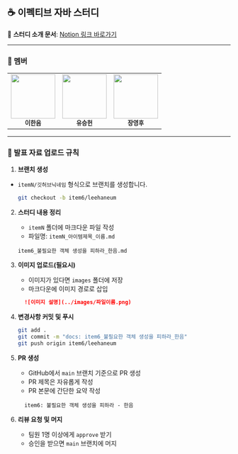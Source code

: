 ## ☕️ 이펙티브 자바 스터디

📄 **스터디 소개 문서**: [Notion 링크 바로가기](https://haneum21umm.notion.site/1fa1e00dd47980bdb436db838c64a509?pvs=4)

---

### 👥 멤버

<table> 
    <tr> 
        <td align="center">
            <img src="https://avatars.githubusercontent.com/u/103233513?v=4" width="100"/><br/> 
            <sub><b>이한음</b></sub> 
        </td> 
        <td align="center"> 
            <img src="https://avatars.githubusercontent.com/2heunxun" width="100"/><br/> 
            <sub><b>유승헌</b></sub> 
        </td>
        <td align="center"> 
            <img src="https://avatars.githubusercontent.com/u/128132449?v=4" width="100"/><br/> 
            <sub><b>장영후</b></sub> 
        </td> 
    </tr> 
</table>

---


### 🔄 발표 자료 업로드 규칙

1. **브랜치 생성**
- `itemN/깃허브닉네임` 형식으로 브랜치를 생성합니다.
   ```bash
   git checkout -b item6/leehaneum
   ```

2. **스터디 내용 정리**

    * `itemN` 폴더에 마크다운 파일 작성
    * 파일명: `itemN_아이템제목_이름.md`
   ```
   item6_불필요한 객체 생성을 피하라_한음.md
   ```

3. **이미지 업로드(필요시)**

    * 이미지가 있다면 `images` 폴더에 저장
    * 마크다운에 이미지 경로로 삽입

    ```md
      ![이미지 설명](../images/파일이름.png)
    ```

4. **변경사항 커밋 및 푸시**

   ```bash
   git add .
   git commit -m "docs: item6_불필요한 객체 생성을 피하라_한음"
   git push origin item6/leehaneum
   ```

5. **PR 생성**

    * GitHub에서 `main` 브랜치 기준으로 PR 생성
    * PR 제목은 자유롭게 작성
    * PR 본문에 간단한 요약 작성

    ```
      item6: 불필요한 객체 생성을 피하라 - 한음
    ```
    

6. **리뷰 요청 및 머지**

    * 팀원 1명 이상에게 `approve` 받기
    * 승인을 받으면 `main` 브랜치에 머지

